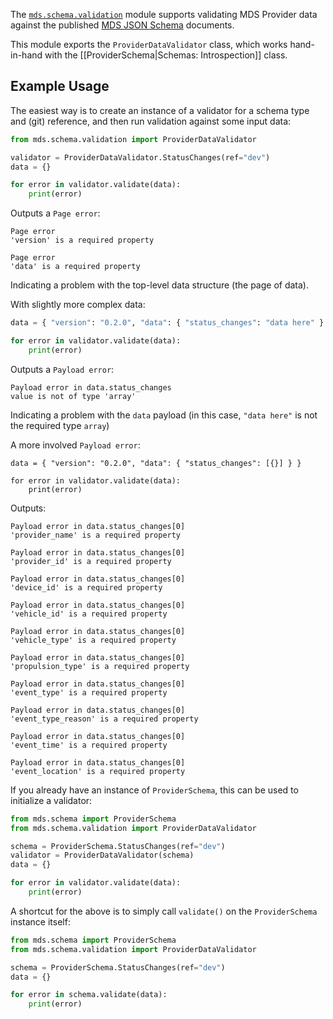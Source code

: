 The [`mds.schema.validation`](https://github.com/CityofSantaMonica/mds-provider/blob/master/mds/schema/validation.py) module supports validating MDS Provider data against the published [MDS JSON Schema](https://github.com/CityOfLosAngeles/mobility-data-specification/tree/master/generate_schema) documents.

This module exports the `ProviderDataValidator` class, which works hand-in-hand with the [[ProviderSchema|Schemas: Introspection]] class.

## Example Usage

The easiest way is to create an instance of a validator for a schema type and (git) reference, and then run validation against some input data:

```python
from mds.schema.validation import ProviderDataValidator

validator = ProviderDataValidator.StatusChanges(ref="dev")
data = {}

for error in validator.validate(data):
    print(error)
```

Outputs a `Page error`:

```console
Page error
'version' is a required property

Page error
'data' is a required property
```

Indicating a problem with the top-level data structure (the page of data).

With slightly more complex data:

```python
data = { "version": "0.2.0", "data": { "status_changes": "data here" } }

for error in validator.validate(data):
    print(error)
```

Outputs a `Payload error`:

```console
Payload error in data.status_changes
value is not of type 'array'
```

Indicating a problem with the `data` payload (in this case, `"data here"` is not the required type `array`)

A more involved `Payload error`:

```
data = { "version": "0.2.0", "data": { "status_changes": [{}] } }

for error in validator.validate(data):
    print(error)
```

Outputs:

```console
Payload error in data.status_changes[0]
'provider_name' is a required property

Payload error in data.status_changes[0]
'provider_id' is a required property

Payload error in data.status_changes[0]
'device_id' is a required property

Payload error in data.status_changes[0]
'vehicle_id' is a required property

Payload error in data.status_changes[0]
'vehicle_type' is a required property

Payload error in data.status_changes[0]
'propulsion_type' is a required property

Payload error in data.status_changes[0]
'event_type' is a required property

Payload error in data.status_changes[0]
'event_type_reason' is a required property

Payload error in data.status_changes[0]
'event_time' is a required property

Payload error in data.status_changes[0]
'event_location' is a required property
```

If you already have an instance of `ProviderSchema`, this can be used to initialize a validator:

```python
from mds.schema import ProviderSchema
from mds.schema.validation import ProviderDataValidator

schema = ProviderSchema.StatusChanges(ref="dev")
validator = ProviderDataValidator(schema)
data = {}

for error in validator.validate(data):
    print(error)
```

A shortcut for the above is to simply call `validate()` on the `ProviderSchema` instance itself:

```python
from mds.schema import ProviderSchema
from mds.schema.validation import ProviderDataValidator

schema = ProviderSchema.StatusChanges(ref="dev")
data = {}

for error in schema.validate(data):
    print(error)
```
